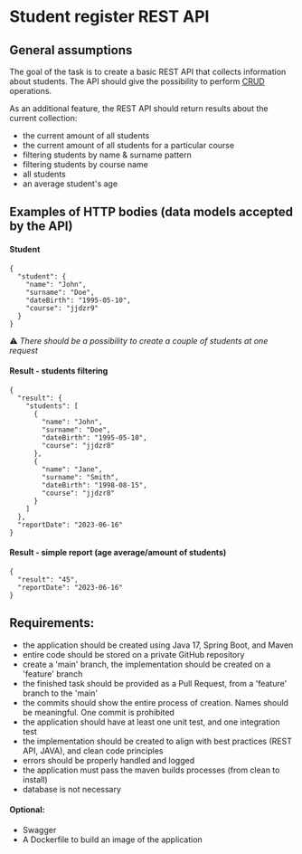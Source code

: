 # Student register REST API
## General assumptions
The goal of the task is to create a basic REST API that collects information about students.
The API should give the possibility to perform [CRUD](https://en.wikipedia.org/wiki/Create,_read,_update_and_delete) operations.

As an additional feature, the REST API should return results about the current collection:

- the current amount of all students
- the current amount of all students for a particular course
- filtering students by name & surname pattern
- filtering students by course name
- all students
- an average student's age

## Examples of HTTP bodies (data models accepted by the API)

#### Student
```
{
  "student": {
    "name": "John",
    "surname": "Doe",
    "dateBirth": "1995-05-10",
    "course": "jjdzr9"
  }
}
```
:warning: *There should be a possibility to create a couple of students at one request*

#### Result - students filtering
```
{
  "result": {
    "students": [
      {
        "name": "John",
        "surname": "Doe",
        "dateBirth": "1995-05-10",
        "course": "jjdzr8"
      },
      {
        "name": "Jane",
        "surname": "Smith",
        "dateBirth": "1998-08-15",
        "course": "jjdzr8"
      }
    ]
  },
  "reportDate": "2023-06-16"
}
```

#### Result - simple report (age average/amount of students)
```
{
  "result": "45",
  "reportDate": "2023-06-16"
}
```

## Requirements:

- the application should be created using Java 17, Spring Boot, and Maven
- entire code should be stored on a private GitHub repository
- create a 'main' branch, the implementation should be created on a 'feature' branch
- the finished task should be provided as a Pull Request, from a 'feature' branch to the 'main'
- the commits should show the entire process of creation. Names should be meaningful. One commit is prohibited
- the application should have at least one unit test, and one integration test
- the implementation should be created to align with best practices (REST API, JAVA), and clean code principles
- errors should be properly handled and logged
- the application must pass the maven builds processes (from clean to install)
- database is not necessary

#### Optional:

- Swagger
- A Dockerfile to build an image of the application


